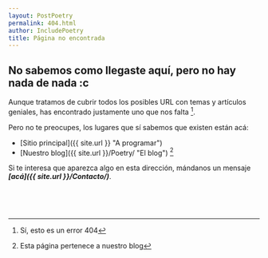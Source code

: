 ```yaml
---
layout: PostPoetry
permalink: 404.html
author: IncludePoetry
title: Página no encontrada
---
```


## No sabemos como llegaste aquí, pero no hay nada de nada :c 

Aunque tratamos de cubrir todos los posibles URL con temas y artículos geniales, has encontrado justamente uno que nos falta [^1].

Pero no te preocupes, los lugares que sí sabemos que existen están acá:

- [Sitio principal]({{ site.url }} "A programar")
- [Nuestro blog]({{ site.url }}/Poetry/ "El blog") [^2]

Si te interesa que aparezca algo en esta dirección, mándanos un mensaje ***[acá]({{ site.url }}/Contacto/)***.

&nbsp;

&nbsp;

[^1]: Sí, esto es un error 404
[^2]: Esta página pertenece a nuestro blog
